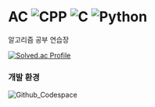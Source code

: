 # AC ![CPP](https://img.shields.io/badge/C++-00599C?style=flat-square&logo=C%2B%2B&l&logoColor=white) ![C](https://img.shields.io/badge/C-A8B9CC?style=flat-square&logo=C&logoColor=white) ![Python](https://img.shields.io/badge/Python-3776AB?style=flat-square&logo=Python&logoColor=white)

알고리즘 공부 연습장

[![Solved.ac Profile](http://mazassumnida.wtf/api/v2/generate_badge?boj=hykim7263)](https://solved.ac/hykim7263/)

### 개발 환경
![Github_Codespace](https://img.shields.io/badge/Github_Codespaces-VScode-181717?style=for-the-badge&logo=Github&logoColor=white)
